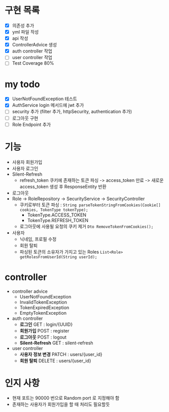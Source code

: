 # 구현 목록

- [x] 의존성 추가
- [x] yml 파일 작성
- [x] api 작성
- [x] ControllerAdvice 생성
- [x] auth controller 작업
- [ ] user controller 작업
- [ ] Test Coverage 80%

# my todo

- [x] UserNotFoundException 테스트
- [x] AuthService login 메서드에 jwt 추가
- [ ] security 추가 (filter 추가, httpSecurity, authentication 추가)
- [ ] 로그아웃 구현
- [ ] Role Endpoint 추가

# 기능

- 사용자 회원가입
- 사용자 로그인
- Silent-Refresh
  - refresh_token 쿠키에 존재하는 토큰 파싱 -> access_token 만료 -> 새로운 access_token 생성 후 ResponseEntity 반환
- 로그아웃
- Role -> RoleRepository -> SecurityService -> SecurityController
  - 쿠키로부터 토큰 파싱 : `String parseTokenStringFromCookies(Cookie[] cookies, TokenType tokenType);`
    - TokenType.ACCESS_TOKEN
    - TokenType.REFRESH_TOKEN
  - 로그아웃에 사용될 요청의 쿠키 제거 `Dto RemoveTokenFromCookies();`
- 사용자
  - 닉네임, 프로필 수정
  - 회원 탈퇴
  - 파싱된 토큰의 소유자가 가지고 있는 Roles `List<Role> getRolesFromUserId(String userId);`

# controller

- controller advice
    - UserNotFoundException
    - InvalidTokenException
    - TokenExpiredException
    - EmptyTokenException
- auth controller
    - **로그인** GET : login/{UUID}
    - **회원가입** POST : register
    - **로그아웃** POST : logout
    - **Silent-Refresh** GET : silent-refresh
- user controller
    - **사용자 정보 변경** PATCH : users/{user_id}
    - **회원 탈퇴** DELETE : users/{user_id}

# 인지 사항

- 현재 포트는 90000 번으로 Random port 로 지정해야 함
- 존재하는 사용자가 회원가입을 할 때 처리도 필요할듯